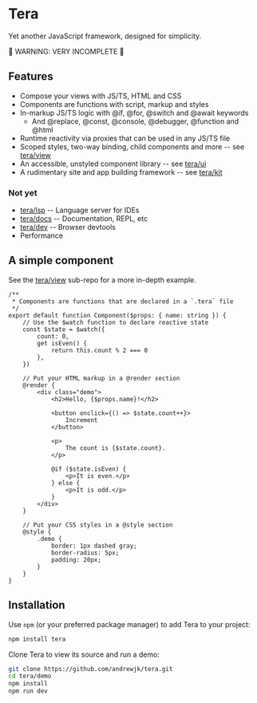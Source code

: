 # Tera

Yet another JavaScript framework, designed for simplicity.

🚧 WARNING: VERY INCOMPLETE 🚧

## Features

- Compose your views with JS/TS, HTML and CSS
- Components are functions with script, markup and styles
- In-markup JS/TS logic with @if, @for, @switch and @await keywords
  - And @replace, @const, @console, @debugger, @function and @html
- Runtime reactivity via proxies that can be used in any JS/TS file
- Scoped styles, two-way binding, child components and more -- see [tera/view](./view)
- An accessible, unstyled component library -- see [tera/ui](./ui)
- A rudimentary site and app building framework -- see [tera/kit](./kit)

### Not yet

- [tera/lsp](./lsp) -- Language server for IDEs
- [tera/docs](./docs) -- Documentation, REPL, etc
- [tera/dev](./dev) -- Browser devtools
- Performance

## A simple component

See the [tera/view](./view) sub-repo for a more in-depth example.

```
/**
 * Components are functions that are declared in a `.tera` file
 */
export default function Component($props: { name: string }) {
    // Use the $watch function to declare reactive state
    const $state = $watch({
        count: 0,
        get isEven() {
            return this.count % 2 === 0
        },
    })

    // Put your HTML markup in a @render section
    @render {
        <div class="demo">
            <h2>Hello, {$props.name}!</h2>

            <button onclick={() => $state.count++}>
                Increment
            </button>

            <p>
                The count is {$state.count}.
            </p>

            @if ($state.isEven) {
                <p>It is even.</p>
            } else {
                <p>It is odd.</p>
            }
        </div>
    }

    // Put your CSS styles in a @style section
    @style {
        .demo {
            border: 1px dashed gray;
            border-radius: 5px;
            padding: 20px;
        }
    }
}

```

## Installation

Use `npm` (or your preferred package manager) to add Tera to your project:

```bash
npm install tera
```

Clone Tera to view its source and run a demo:

```bash
git clone https://github.com/andrewjk/tera.git
cd tera/demo
npm install
npm run dev
```

